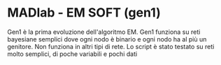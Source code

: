 # MADlab - EM SOFT (gen1)

Gen1 è la prima evoluzione dell'algoritmo EM. Gen1 funziona su reti bayesiane semplici dove ogni nodo è binario e ogni nodo ha al più un genitore. Non funziona in altri tipi di rete. Lo script è stato testato su reti molto semplici, di poche variabili e pochi dati
